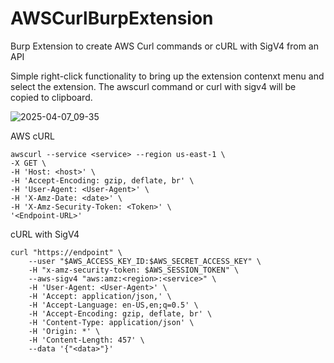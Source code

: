 # AWSCurlBurpExtension
Burp Extension to create AWS Curl commands or cURL with SigV4 from an API

Simple right-click functionality to bring up the extension contenxt menu and select the extension. The awscurl command or curl with sigv4 will be copied to clipboard.


![2025-04-07_09-35](https://github.com/user-attachments/assets/09e9b3d2-2a3b-4edd-a08e-d82ce338060a)

AWS cURL
```
awscurl --service <service> --region us-east-1 \
-X GET \
-H 'Host: <host>' \
-H 'Accept-Encoding: gzip, deflate, br' \
-H 'User-Agent: <User-Agent>' \
-H 'X-Amz-Date: <date>' \
-H 'X-Amz-Security-Token: <Token>' \
'<Endpoint-URL>'
```

cURL with SigV4
```
curl "https://endpoint" \
    --user "$AWS_ACCESS_KEY_ID:$AWS_SECRET_ACCESS_KEY" \
    -H "x-amz-security-token: $AWS_SESSION_TOKEN" \
    --aws-sigv4 "aws:amz:<region>:<service>" \
    -H 'User-Agent: <User-Agent>' \
    -H 'Accept: application/json,' \
    -H 'Accept-Language: en-US,en;q=0.5' \
    -H 'Accept-Encoding: gzip, deflate, br' \
    -H 'Content-Type: application/json' \
    -H 'Origin: *' \
    -H 'Content-Length: 457' \
    --data '{"<data>"}'
```
